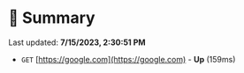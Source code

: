 # 📖 Summary
Last updated: **7/15/2023, 2:30:51 PM**

- `GET` [https://google.com](https://google.com) - **Up** (159ms)
